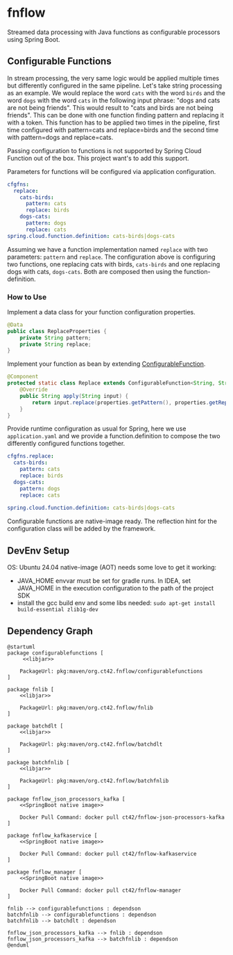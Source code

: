 # fnflow
Streamed data processing with Java functions as configurable processors using Spring Boot.

## Configurable Functions
In stream processing, the very same logic would be applied multiple times but differently configured in the same pipeline.
Let's take string processing as an example.
We would replace the word `cats` with the word `birds` and the word `dogs` with the word `cats` in the following input phrase: "dogs and cats are not being friends".
This would result to "cats and birds are not being friends".
This can be done with one function finding  pattern and replacing it with a token. This function has to be applied two times in the pipeline, first time configured with pattern=cats and replace=birds and the second time with pattern=dogs and replace=cats.

Passing configuration to functions is not supported by Spring Cloud Function out of the box. This project want's to add this support.

Parameters for functions will be configured via application configuration.
```yaml
cfgfns:
  replace:
    cats-birds:
      pattern: cats
      replace: birds
    dogs-cats:
      pattern: dogs
      replace: cats
spring.cloud.function.definition: cats-birds|dogs-cats
```
Assuming we have a function implementation named `replace` with two parameters: `pattern` and `replace`.
The configuration above is configuring two functions, one replacing cats with birds, `cats-birds` and one replacing dogs with cats, `dogs-cats`. Both are composed then using the function-definition.

### How to Use
Implement a data class for your function configuration properties.
```java
@Data
public class ReplaceProperties {
    private String pattern;
    private String replace;
}
```
Implement your function as bean by extending [ConfigurableFunction](configurablefunctions/src/main/java/org/ct42/fnflow/cfgfns/ConfigurableFunction.java).
```java
@Component
protected static class Replace extends ConfigurableFunction<String, String, ReplaceProperties> {
    @Override
    public String apply(String input) {
        return input.replace(properties.getPattern(), properties.getReplace());
    }
}
```
Provide runtime configuration as usual for Spring, here we use `application.yaml` and we provide a function.definition to compose the two differently configured functions together.
```yaml
cfgfns.replace:
  cats-birds:
    pattern: cats
    replace: birds
  dogs-cats:
    pattern: dogs
    replace: cats
    
spring.cloud.function.definition: cats-birds|dogs-cats
```

Configurable functions are native-image ready. The reflection hint for the configuration class will be added by the framework.

## DevEnv Setup
OS: Ubuntu 24.04
native-image (AOT) needs some love to get it working:
- JAVA_HOME envvar must be set for gradle runs. In IDEA, set JAVA_HOME in the execution configuration to the path of the project SDK
- install the gcc build env and some libs needed: `sudo apt-get install build-essential zlib1g-dev`

## Dependency Graph
```plantuml
@startuml
package configurablefunctions [
     <<libjar>>
     
    PackageUrl: pkg:maven/org.ct42.fnflow/configurablefunctions
]

package fnlib [
    <<libjar>>
    
    PackageUrl: pkg:maven/org.ct42.fnflow/fnlib
]

package batchdlt [
    <<libjar>> 
    
    PackageUrl: pkg:maven/org.ct42.fnflow/batchdlt
]

package batchfnlib [
    <<libjar>>
    
    PackageUrl: pkg:maven/org.ct42.fnflow/batchfnlib
]

package fnflow_json_processors_kafka [
    <<SpringBoot native image>>
    
    Docker Pull Command: docker pull ct42/fnflow-json-processors-kafka
]

package fnflow_kafkaservice [
    <<SpringBoot native image>>
    
    Docker Pull Command: docker pull ct42/fnflow-kafkaservice
]

package fnflow_manager [
    <<SpringBoot native image>>
    
    Docker Pull Command: docker pull ct42/fnflow-manager
]

fnlib --> configurablefunctions : dependson
batchfnlib --> configurablefunctions : dependson
batchfnlib --> batchdlt : dependson

fnflow_json_processors_kafka --> fnlib : dependson
fnflow_json_processors_kafka --> batchfnlib : dependson
@enduml
```